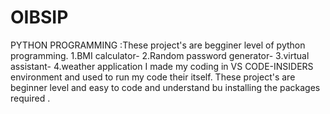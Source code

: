 # OIBSIP
PYTHON PROGRAMMING
:These project's are begginer level of python programming.
1.BMI calculator-
2.Random password generator-
3.virtual assistant-
4.weather application
I made my coding in VS CODE-INSIDERS environment and used to run my code their itself.
These project's are beginner level and easy to code and understand bu installing the packages required .
